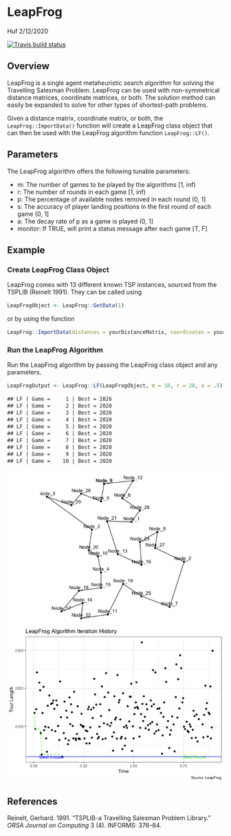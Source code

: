 LeapFrog
================
Huf
2/12/2020

<!-- badges: start -->

[![Travis build
status](https://travis-ci.org/bjhufstetler/LeapFrog.svg?branch=master)](https://travis-ci.org/bjhufstetler/LeapFrog)
<!-- badges: end -->

## Overview

LeapFrog is a single agent metaheuristic search algorithm for solving
the Travelling Salesman Problem. LeapFrog can be used with
non-symmetrical distance matrices, coordinate matrices, or both. The
solution method can easily be expanded to solve for other types of
shortest-path problems.

Given a distance matrix, coordinate matrix, or both, the
`LeapFrog::ImportData()` function will create a LeapFrog class object
that can then be used with the LeapFrog algorithm function
`LeapFrog::LF()`.

## Parameters

The LeapFrog algorithm offers the following tunable parameters:

  - m: The number of games to be played by the algorithms \[1, inf)
  - r: The number of rounds in each game \[1, inf)
  - p: The percentage of available nodes removed in each round (0, 1\]
  - s: The accuracy of player landing positions in the first round of
    each game (0, 1\]
  - a: The decay rate of p as a game is played (0, 1\]
  - monitor: If TRUE, will print a status message after each game \[T,
    F\]

## Example

### Create LeapFrog Class Object

LeapFrog comes with 13 different known TSP instances, sourced from the
TSPLIB (Reinelt 1991). They can be called using

``` r
LeapFrogObject <- LeapFrog::GetData(1)
```

or by using the
function

``` r
LeapFrog::ImportData(distances = yourDistanceMatrix, coordinates = yourCoordinateMatrix)
```

### Run the LeapFrog Algorithm

Run the LeapFrog algorithm by passing the LeapFrog class object and any
parameters.

``` r
LeapFrogOutput <- LeapFrog::LF(LeapFrogObject, m = 10, r = 20, a = .5)
```

    ## LF | Game =     1 | Best = 2026
    ## LF | Game =     2 | Best = 2020
    ## LF | Game =     3 | Best = 2020
    ## LF | Game =     4 | Best = 2020
    ## LF | Game =     5 | Best = 2020
    ## LF | Game =     6 | Best = 2020
    ## LF | Game =     7 | Best = 2020
    ## LF | Game =     8 | Best = 2020
    ## LF | Game =     9 | Best = 2020
    ## LF | Game =    10 | Best = 2020

![](README_files/figure-gfm/LF-1.png)<!-- -->![](README_files/figure-gfm/LF-2.png)<!-- -->

## References

<div id="refs" class="references">

<div id="ref-reinelt1991tsplib">

Reinelt, Gerhard. 1991. “TSPLIB-a Travelling Salesman Problem Library.”
*ORSA Journal on Computing* 3 (4). INFORMS: 376–84.

</div>

</div>
